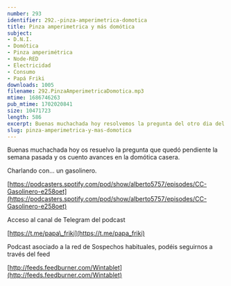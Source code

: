 ```yaml
---
number: 293
identifier: 292.-pinza-amperimetrica-domotica
title: Pinza amperimetrica y más domótica
subject:
- D.N.I.
- Domótica
- Pinza amperimétrica
- Node-RED
- Electricidad
- Consumo
- Papá Friki
downloads: 1005
filename: 292.PinzaAmperimetricaDomotica.mp3
mtime: 1686746263
pub_mtime: 1702020841
size: 10471723
length: 586
excerpt: Buenas muchachada hoy resolvemos la pregunta del otro dia del DNI y os cuento la instalación de la pinza amperimétrica para saber el consumo en casa.
slug: pinza-amperimetrica-y-mas-domotica
---
```

Buenas muchachada hoy os resuelvo la pregunta que quedó pendiente la semana pasada y os cuento avances en la domótica casera.

Charlando con... un gasolinero.

[https://podcasters.spotify.com/pod/show/alberto5757/episodes/CC-Gasolinero-e258oet](https://podcasters.spotify.com/pod/show/alberto5757/episodes/CC-Gasolinero-e258oet)

Acceso al canal de Telegram del podcast

[https://t.me/papa\_friki](https://t.me/papa_friki)

Podcast asociado a la red de Sospechos habituales, podéis seguirnos a través del feed

[http://feeds.feedburner.com/Wintablet](http://feeds.feedburner.com/Wintablet)